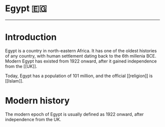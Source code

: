 # Egypt 🇪🇬


---
# Introduction
Egypt is a country in north-eastern Africa. It has one of the oldest histories of any country, with human settlement dating back to the 6th millenia BCE. Modern Egypt has existed from 1922 onward, after it gained independence from the [[UK]]. 

Today, Egypt has a population of 101 million, and the official [[religion]] is [[Islam]]. 

# Modern history
The modern epoch of Egypt is usually defined as 1922 onward, after independence from the UK. 